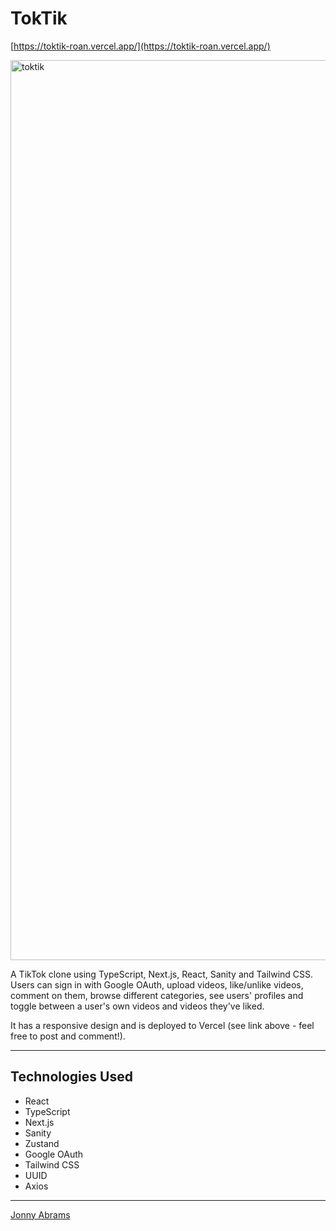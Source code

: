 # TokTik

[https://toktik-roan.vercel.app/](https://toktik-roan.vercel.app/)

<img width="1440" alt="toktik" src="https://user-images.githubusercontent.com/97295867/182559406-519faada-36ef-4133-91cd-dd198046d954.png">

A TikTok clone using TypeScript, Next.js, React, Sanity and Tailwind CSS. Users can sign in with Google OAuth, upload videos, like/unlike videos, comment on them, browse different categories, see users' profiles and toggle between a user's own videos and videos they've liked.

It has a responsive design and is deployed to Vercel (see link above - feel free to post and comment!).

---

## Technologies Used

* React
* TypeScript
* Next.js
* Sanity
* Zustand
* Google OAuth
* Tailwind CSS
* UUID
* Axios

---

[Jonny Abrams](https://github.com/jonnyabrams)
